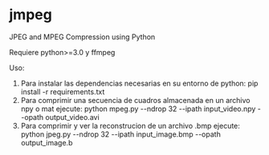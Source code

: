 # jmpeg
JPEG and MPEG Compression using Python

Requiere python>=3.0 y ffmpeg

Uso:

1) Para instalar las dependencias necesarias en su entorno de python: pip install -r requirements.txt
2) Para comprimir una secuencia de cuadros almacenada en un archivo 
npy o mat ejecute: python mpeg.py --ndrop 32 --ipath input_video.npy --opath output_video.avi
3) Para comprimir y ver la reconstrucion de un archivo .bmp
ejecute: python jpeg.py --ndrop 32 --ipath input_image.bmp --opath output_image.b
